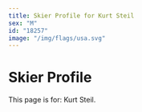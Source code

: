 ```yaml
---
title: Skier Profile for Kurt Steil
sex: "M"
id: "18257"
image: "/img/flags/usa.svg" 
---
```


# Skier Profile

This page is for: Kurt Steil.
    